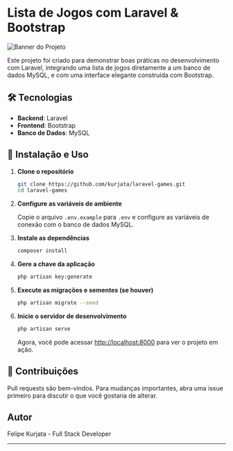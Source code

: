 # Lista de Jogos com Laravel & Bootstrap

![Banner do Projeto](https://olhardigital.com.br/wp-content/uploads/2023/05/Games-Brasil-e1686075484409.jpg) <!-- Substitua 'link-para-imagem-do-banner.png' por um link para um banner visual do projeto, se desejar. -->

Este projeto foi criado para demonstrar boas práticas no desenvolvimento com Laravel, integrando uma lista de jogos diretamente a um banco de dados MySQL, e com uma interface elegante construída com Bootstrap.

## 🛠 Tecnologias

- **Backend**: Laravel
- **Frontend**: Bootstrap
- **Banco de Dados**: MySQL

## 🚀 Instalação e Uso

1. **Clone o repositório**

   ```bash
   git clone https://github.com/kurjata/laravel-games.git
   cd laravel-games
   ```

2. **Configure as variáveis de ambiente**

   Copie o arquivo `.env.example` para `.env` e configure as variáveis de conexão com o banco de dados MySQL.

3. **Instale as dependências**

   ```bash
   composer install
   ```

4. **Gere a chave da aplicação**

   ```bash
   php artisan key:generate
   ```

5. **Execute as migrações e sementes (se houver)**

   ```bash
   php artisan migrate --seed
   ```

6. **Inicie o servidor de desenvolvimento**

   ```bash
   php artisan serve
   ```

   Agora, você pode acessar [http://localhost:8000](http://localhost:8000) para ver o projeto em ação.

## 🤝 Contribuições

Pull requests são bem-vindos. Para mudanças importantes, abra uma issue primeiro para discutir o que você gostaria de alterar.

## Autor

Felipe Kurjata - Full Stack Developer

---
